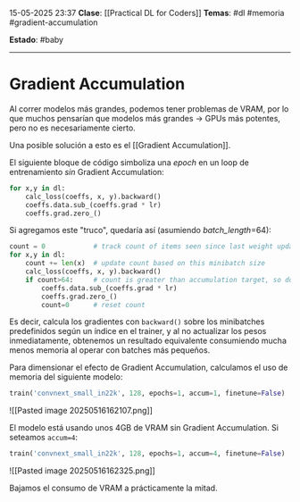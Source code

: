15-05-2025 23:37
**Clase**: [[Practical DL for Coders]]
**Temas**: #dl #memoria #gradient-accumulation

**Estado**: #baby 

---

# Gradient Accumulation

Al correr modelos más grandes, podemos tener problemas de VRAM, por lo que muchos pensarían que modelos más grandes -> GPUs más potentes, pero no es necesariamente cierto. 

Una posible solución a esto es el [[Gradient Accumulation]].

El siguiente bloque de código simboliza una *epoch* en un loop de entrenamiento *sin* Gradient Accumulation:

```python
for x,y in dl:
    calc_loss(coeffs, x, y).backward()
    coeffs.data.sub_(coeffs.grad * lr)
    coeffs.grad.zero_()
```

Si agregamos este "truco", quedaría así (asumiendo *batch_length*=64):

```python
count = 0            # track count of items seen since last weight update
for x,y in dl:
    count += len(x)  # update count based on this minibatch size
    calc_loss(coeffs, x, y).backward()
    if count>64:     # count is greater than accumulation target, so do weight update
        coeffs.data.sub_(coeffs.grad * lr)
        coeffs.grad.zero_()
        count=0      # reset count
```

Es decir, calcula los gradientes con `backward()` sobre los minibatches predefinidos según un índice en el trainer, y al no actualizar los pesos inmediatamente, obtenemos un resultado equivalente consumiendo mucha menos memoria al operar con batches más pequeños.

Para dimensionar el efecto de Gradient Accumulation, calculamos el uso de memoria del siguiente modelo:

```python
train('convnext_small_in22k', 128, epochs=1, accum=1, finetune=False)
```

![[Pasted image 20250516162107.png]]

El modelo está usando unos 4GB de VRAM sin Gradient Accumulation. Si seteamos `accum=4`:

```python
train('convnext_small_in22k', 128, epochs=1, accum=4, finetune=False)
```

![[Pasted image 20250516162325.png]]

Bajamos el consumo de VRAM a prácticamente la mitad.